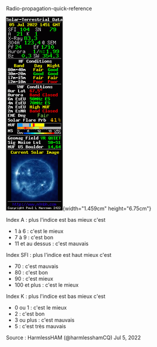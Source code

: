 Radio-propagation-quick-reference

![](./media/Pictures/100000000000009B000002125BDC86E4FB9091C5.gif){width="1.459cm"
height="6.75cm"}

Index A : plus l'indice est bas mieux c'est

-   1 à 6 : c'est le mieux
-   7 à 9 : c'est bon
-   11 et au dessus : c'est mauvais

Index SFI : plus l'indice est haut mieux c'est

-   70 : c'est mauvais
-   80 : c'est bon
-   90 : c'est mieux
-   100 et plus : c'est le mieux

Index K : plus l'indice est bas mieux c'est

-   0 ou 1 : c'est le mieux
-   2 : c'est bon
-   3 ou plus : c'est mauvais
-   5 : c'est très mauvais

Source : HarmlessHAM (@harmlesshamCQ) Jul 5, 2022
